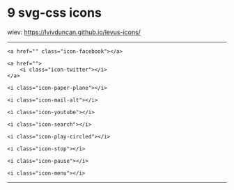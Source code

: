 # 9 svg-css icons

wiev: https://lvivduncan.github.io/levus-icons/


***
    <a href="" class="icon-facebook"></a>

    <a href="">
        <i class="icon-twitter"></i>
    </a>

    <i class="icon-paper-plane"></i>

    <i class="icon-mail-alt"></i>

    <i class="icon-youtube"></i>

    <i class="icon-search"></i>

    <i class="icon-play-circled"></i>

    <i class="icon-stop"></i>

    <i class="icon-pause"></i>

    <i class="icon-menu"></i>

***